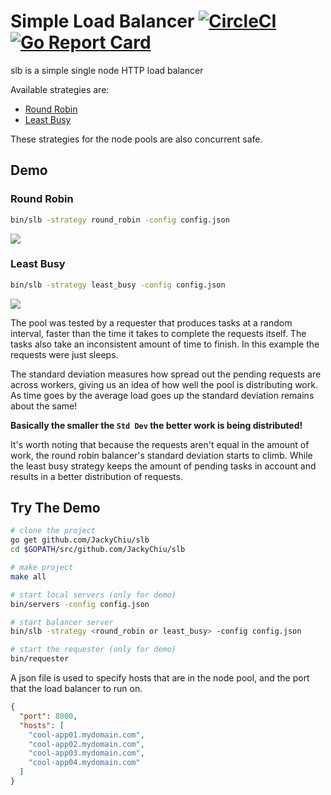 # Simple Load Balancer [![CircleCI](https://circleci.com/gh/JackyChiu/slb.svg?style=svg)](https://circleci.com/gh/JackyChiu/slb) [![Go Report Card](https://goreportcard.com/badge/github.com/JackyChiu/slb)](https://goreportcard.com/report/github.com/JackyChiu/slb)

slb is a simple single node HTTP load balancer

Available strategies are: 
- [Round Robin](round_robin.go)
- [Least Busy](least_busy.go)

These strategies for the node pools are also concurrent safe.

## Demo
### Round Robin
```bash
bin/slb -strategy round_robin -config config.json
```
![](.github/round_robin.gif)

### Least Busy
```bash
bin/slb -strategy least_busy -config config.json
```
![](.github/least_busy.gif)

The pool was tested by a requester that produces tasks at a random interval, faster than the time it takes to complete the requests itself. 
The tasks also take an inconsistent amount of time to finish.
In this example the requests were just sleeps.

The standard deviation measures how spread out the pending requests are across workers, giving us an idea of how well the pool is distributing work.
As time goes by the average load goes up the standard deviation remains about the same!

**Basically the smaller the `Std Dev` the better work is being distributed!**

It's worth noting that because the requests aren't equal in the amount of work, the round robin balancer's standard deviation starts to climb.
While the least busy strategy keeps the amount of pending tasks in account and results in a better distribution of requests. 

## Try The Demo
```bash
# clone the project
go get github.com/JackyChiu/slb
cd $GOPATH/src/github.com/JackyChiu/slb

# make project
make all

# start local servers (only for demo)
bin/servers -config config.json

# start balancer server
bin/slb -strategy <round_robin or least_busy> -config config.json

# start the requester (only for demo)
bin/requester
```

A json file is used to specify hosts that are in the node pool, and the port that the load balancer to run on.
```json
{
  "port": 8000,
  "hosts": [
    "cool-app01.mydomain.com",
    "cool-app02.mydomain.com",
    "cool-app03.mydomain.com",
    "cool-app04.mydomain.com"
  ]
}
```
